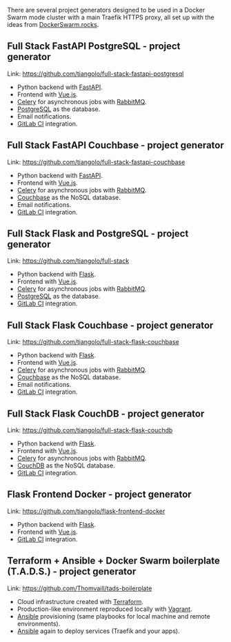 There are several project generators designed to be used in a Docker Swarm mode cluster with a main Traefik HTTPS proxy, all set up with the ideas from <a href="https://dockerswarm.rocks" target="_blank">DockerSwarm.rocks</a>.


## Full Stack FastAPI PostgreSQL - project generator

Link: <a href="https://github.com/tiangolo/full-stack-fastapi-postgresql" target="_blank">https://github.com/tiangolo/full-stack-fastapi-postgresql</a>

* Python backend with <a href="https://github.com/tiangolo/fastapi" target="_blank">FastAPI</a>.
* Frontend with <a href="https://vuejs.org/" target="_blank">Vue.js</a>.
* <a href="http://www.celeryproject.org/" target="_blank">Celery</a> for asynchronous jobs with <a href="https://www.rabbitmq.com/" target="_blank">RabbitMQ</a>.
* <a href="https://www.postgresql.org/" target="_blank">PostgreSQL</a> as the database.
* Email notifications.
* <a href="https://about.gitlab.com/product/continuous-integration/" target="_blank">GitLab CI</a> integration.


## Full Stack FastAPI Couchbase - project generator

Link: <a href="https://github.com/tiangolo/full-stack-fastapi-couchbase" target="_blank">https://github.com/tiangolo/full-stack-fastapi-couchbase</a>

* Python backend with <a href="https://github.com/tiangolo/fastapi" target="_blank">FastAPI</a>.
* Frontend with <a href="https://vuejs.org/" target="_blank">Vue.js</a>.
* <a href="http://www.celeryproject.org/" target="_blank">Celery</a> for asynchronous jobs with <a href="https://www.rabbitmq.com/" target="_blank">RabbitMQ</a>.
* <a href="https://www.couchbase.com/" target="_blank">Couchbase</a> as the NoSQL database.
* Email notifications.
* <a href="https://about.gitlab.com/product/continuous-integration/" target="_blank">GitLab CI</a> integration.


## Full Stack Flask and PostgreSQL - project generator

Link: <a href="https://github.com/tiangolo/full-stack" target="_blank">https://github.com/tiangolo/full-stack</a>

* Python backend with <a href="http://flask.pocoo.org/" target="_blank">Flask</a>.
* Frontend with <a href="https://vuejs.org/" target="_blank">Vue.js</a>.
* <a href="http://www.celeryproject.org/" target="_blank">Celery</a> for asynchronous jobs with <a href="https://www.rabbitmq.com/" target="_blank">RabbitMQ</a>.
* <a href="https://www.postgresql.org/" target="_blank">PostgreSQL</a> as the database.
* <a href="https://about.gitlab.com/product/continuous-integration/" target="_blank">GitLab CI</a> integration.


## Full Stack Flask Couchbase - project generator

Link: <a href="https://github.com/tiangolo/full-stack-flask-couchbase" target="_blank">https://github.com/tiangolo/full-stack-flask-couchbase</a>

* Python backend with <a href="http://flask.pocoo.org/" target="_blank">Flask</a>.
* Frontend with <a href="https://vuejs.org/" target="_blank">Vue.js</a>.
* <a href="http://www.celeryproject.org/" target="_blank">Celery</a> for asynchronous jobs with <a href="https://www.rabbitmq.com/" target="_blank">RabbitMQ</a>.
* <a href="https://www.couchbase.com/" target="_blank">Couchbase</a> as the NoSQL database.
* Email notifications.
* <a href="https://about.gitlab.com/product/continuous-integration/" target="_blank">GitLab CI</a> integration.


## Full Stack Flask CouchDB - project generator

Link: <a href="https://github.com/tiangolo/full-stack-flask-couchdb" target="_blank">https://github.com/tiangolo/full-stack-flask-couchdb</a>

* Python backend with <a href="http://flask.pocoo.org/" target="_blank">Flask</a>.
* Frontend with <a href="https://vuejs.org/" target="_blank">Vue.js</a>.
* <a href="http://www.celeryproject.org/" target="_blank">Celery</a> for asynchronous jobs with <a href="https://www.rabbitmq.com/" target="_blank">RabbitMQ</a>.
* <a href="http://couchdb.apache.org/" target="_blank">CouchDB</a> as the NoSQL database.
* <a href="https://about.gitlab.com/product/continuous-integration/" target="_blank">GitLab CI</a> integration.


## Flask Frontend Docker - project generator

Link: <a href="https://github.com/tiangolo/flask-frontend-docker" target="_blank">https://github.com/tiangolo/flask-frontend-docker</a>

* Python backend with <a href="http://flask.pocoo.org/" target="_blank">Flask</a>.
* Frontend with <a href="https://vuejs.org/" target="_blank">Vue.js</a>.
* <a href="https://about.gitlab.com/product/continuous-integration/" target="_blank">GitLab CI</a> integration.


## Terraform + Ansible + Docker Swarm boilerplate (T.A.D.S.) - project generator

Link: <a href="https://github.com/Thomvaill/tads-boilerplate" target="_blank">https://github.com/Thomvaill/tads-boilerplate</a>

* Cloud infrastructure created with <a href="https://www.terraform.io/" target="_blank">Terraform</a>.
* Production-like environment reproduced locally with <a href="https://www.vagrantup.com/" target="_blank">Vagrant</a>.
* <a href="https://www.ansible.com/" target="_blank">Ansible</a> provisioning (same playbooks for local machine and remote environments).
* <a href="https://www.ansible.com/" target="_blank">Ansible</a> again to deploy services (Traefik and your apps).